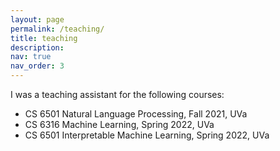 ```yaml
---
layout: page
permalink: /teaching/
title: teaching
description: 
nav: true
nav_order: 3
---
```


I was a teaching assistant for the following courses:
<ul>
	<li>CS 6501 Natural Language Processing, Fall 2021, UVa</li>
	<li>CS 6316 Machine Learning, Spring 2022, UVa</li>
	<li>CS 6501 Interpretable Machine Learning, Spring 2022, UVa</li>
</ul>
